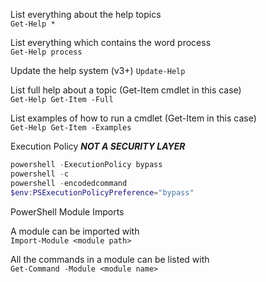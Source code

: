 List everything about the help topics  
`Get-Help *`

List everything which contains the word process  
`Get-Help process` 

Update the help system (v3+) 
`Update-Help`  

List full help about a topic (Get-Item cmdlet in this case)  
`Get-Help Get-Item -Full`  

List examples of how to run a cmdlet (Get-Item in this case)  
`Get-Help Get-Item -Examples`  

Execution Policy **_NOT A SECURITY LAYER_**  

```powershell
powershell -ExecutionPolicy bypass  
powershell -c  
powershell -encodedcommand  
$env:PSExecutionPolicyPreference="bypass"  
```

PowerShell Module Imports  

A module can be imported with  
`Import-Module <module path>`  

All the commands in a module can be listed with  
`Get-Command -Module <module name>`